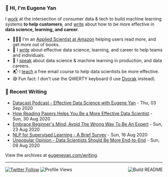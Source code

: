 ### 👋 Hi, I'm Eugene Yan

I [work](https://eugeneyan.com/about/) at the intersection of consumer data & tech to build machine learning systems **to help customers**, and [write](https://eugeneyan.com/writing/) about how to be more effective in **data science, learning, and career**.

- 👨🏻‍💻 I'm an [Applied Scientist at Amazon](https://eugeneyan.com/about/) helping users read more, and get more out of books.
- 📝 I [write](https://eugeneyan.com/writing/) about effective data science, learning, and career to help teams and individuals.
- 🎤 I [speak](https://eugeneyan.com/speaking/) about data science & machine learning in production, and data careers.
- 📬 I [teach](https://eugeneyan.com/resources/) a free email course to help data scientists be more effective.
- 😅 Fun fact: I don't use the QWERTY keyboard (I use [Dvorak](https://en.wikipedia.org/wiki/Dvorak_keyboard_layout) instead).

### 📝 Recent Writing

<!-- writing starts -->
* [Datacast Podcast - Effective Data Science with Eugene Yan](https://eugeneyan.com//speaking/datacast-eugeneyan/) - Thu, 03 Sep 2020
* [How Reading Papers Helps You Be a More Effective Data Scientist](https://eugeneyan.com//writing/why-read-papers/) - Sun, 30 Aug 2020
* [Embrace Beginner's Mind; Avoid The Wrong Way To Be An Expert](https://eugeneyan.com//writing/beginners-mind/) - Sun, 23 Aug 2020
* [NLP for Supervised Learning - A Brief Survey](https://eugeneyan.com//writing/nlp-supervised-learning-survey/) - Sun, 16 Aug 2020
* [Unpopular Opinion - Data Scientists Should Be More End-to-End](https://eugeneyan.com//writing/end-to-end-data-science/) - Sun, 09 Aug 2020
<!-- writing ends -->

View the archives at [eugeneyan.com/writing](https://eugeneyan.com/writing/).

---
[![Twitter Follow](https://img.shields.io/twitter/follow/eugeneyan?label=Follow&style=social)](https://twitter.com/eugeneyan) ![Profile Views](https://gpvc.arturio.dev/eugeneyan)<a href="https://github.com/eugeneyan/eugeneyan/actions"><img src="https://github.com/eugeneyan/eugeneyan/workflows/Build%20README/badge.svg?branch=master" align="right" alt="Build README"></a>
